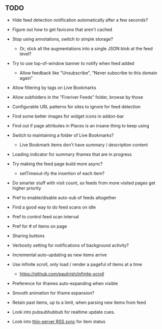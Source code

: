 TODO
----

* Hide feed detection notification automatically after a few seconds?

* Figure out how to get favicons that aren't cached

* Stop using annotations, switch to simple storage?
    * Or, stick all the augmentations into a single JSON blob at the feed level?

* Try to use top-of-window banner to notify when feed added
    * Allow feedback like "Unsubscribe", "Never subscribe to this domain again"

* Allow filtering by tags on Live Bookmarks

* Allow subfolders in the "Fireriver Feeds" folder, browse by those

* Configurable URL patterns for sites to ignore for feed detection

* Find some better images for widget icons in addon-bar

* Find out if page attributes in Places is an insane thing to keep using

* Switch to maintaining a folder of Live Bookmarks?
    * Live Bookmark items don't have summary / description content

* Loading indicator for summary iframes that are in progress

* Try making the feed page build more async?
    * setTimeout-ify the insertion of each item?

* Do smarter stuff with visit count, so feeds from more visited pages get higher priority

* Pref to enable/disable auto-sub of feeds altogether

* Find a good way to do feed scans on idle

* Pref to control feed scan interval

* Pref for # of items on page

* Sharing buttons

* Verbosity setting for notifications of background activity?

* Incremental auto-updating as new items arrive

* Use infinite scroll, only load / render a pageful of items at a time
    * https://github.com/paulirish/infinite-scroll

* Preference for iframes auto-expanding when visible

* Smooth animation for iframe expansion?

* Retain past items, up to a limit, when parsing new items from feed

* Look into pubsubhubbub for realtime update cues.

* Look into [thin-server RSS sync][] for item status

[thin-server RSS sync]: http://inessential.com/2010/02/08/idea_for_alternative_rss_syncing_system
